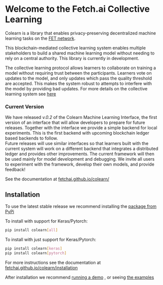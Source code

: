 # Welcome to the Fetch.ai Collective Learning

Colearn is a library that enables privacy-preserving decentralized machine learning tasks on the [FET network](https://fetch.ai/technology/).

This blockchain-mediated collective learning system enables multiple stakeholders to build a shared 
machine learning model without needing to rely on a central authority. 
This library is currently in development. 

The collective learning protocol allows learners to collaborate on training a model without requiring trust between the participants. Learners vote on updates to the model, and only updates which pass the quality threshold are accepted. This makes the system robust to attempts to interfere with the model by providing bad updates. For more details on the collective learning system see [here](docs/about.md)

### Current Version

We have released *v.0.2* of the Colearn Machine Learning Interface, the first version of an interface that will allow developers to prepare for future releases. 
Together with the interface we provide a simple backend for local experiments. This is the first backend with upcoming blockchain ledger based backends to follow.  
Future releases will use similar interfaces so that learners built with the current system will work on a different backend that integrates a distributed ledger and provides other improvements.
The current framework will then be used mainly for model development and debugging.
We invite all users to experiment with the framework, develop their own models, and provide feedback!

See the documentation at [fetchai.github.io/colearn/](https://fetchai.github.io/colearn/)

## Installation

To use the latest stable release we recommend installing the [package from PyPi](https://pypi.org/project/colearn/)

To install with support for Keras/Pytorch:
   ```bash
   pip install colearn[all]
   ```
To install with just support for Keras/Pytorch:

   ```bash
   pip install colearn[keras]
   pip install colearn[pytorch]
   ```


For more instructions see the documentation at [fetchai.github.io/colearn/installation](https://fetchai.github.io/colearn/installation/)

After installation we recommend [running a demo](https://fetchai.github.io/colearn/demo/)
, or seeing [the examples](https://fetchai.github.io/colearn/examples/)





